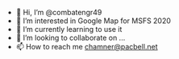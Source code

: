 - 👋 Hi, I’m @combatengr49
- 👀 I’m interested in Google Map for MSFS 2020
- 🌱 I’m currently learning to use it
- 💞️ I’m looking to collaborate on ...
- 📫 How to reach me chamner@pacbell.net

<!---
combatengr49/combatengr49 is a ✨ special ✨ repository because its `README.md` (this file) appears on your GitHub profile.
You can click the Preview link to take a look at your changes.
--->
